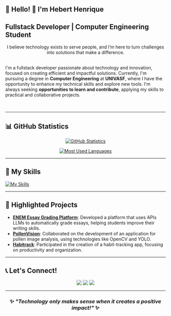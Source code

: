 ## 🚀 Hello! 👋 I'm Hebert Henrique  

**Fullstack Developer | Computer Engineering Student**  
-----------------

<p align="center">I believe technology exists to serve people, and I’m here to turn challenges into solutions that make a difference.<br><br>  

I'm a fullstack developer passionate about technology and innovation, focused on creating efficient and impactful solutions. Currently, I'm pursuing a degree in **Computer Engineering** at **UNIVASF**, where I have the opportunity to enhance my technical skills and explore new tools. I'm always seeking **opportunities to learn and contribute**, applying my skills to practical and collaborative projects.  
</p>&nbsp;  

---
## 📊 GitHub Statistics

<div align="center">

[![GitHub Statistics](https://github-readme-stats.vercel.app/api?username=hebert-code&show_icons=true&theme=dark)](https://github.com/hebert-code)

[![Most Used Languages](https://github-readme-stats.vercel.app/api/top-langs/?username=hebert-code&layout=compact&theme=dark)](https://github.com/hebert-code)

</div>

---

## 🚀 My Skills  

[![My Skills](https://skillicons.dev/icons?i=django,python,swift,figma,html,css,js,ts,react,bootstrap,tailwind,git,c,cpp,postgres,docker,postman,java,opencv)](https://skillicons.dev)  

---

## 💼 Highlighted Projects  

- **[ENEM Essay Grading Platform](https://github.com/Hebert-code/CIEB_Redacao)**: Developed a platform that uses APIs LLMs to automatically grade essays, helping students improve their writing skills.  
- **[PollenVision](https://github.com/Hebert-code/PollenVision)**: Collaborated on the development of an application for pollen image analysis, using technologies like OpenCV and YOLO.  
- **[Habitrack](https://github.com/Hebert-code/habitrack)**: Participated in the creation of a habit-tracking app, focusing on productivity and organization.  

---

## 📞 Let's Connect!  

<div align="center">  
  <a href="https://www.instagram.com/hebert.hb.brito/" target="_blank"><img src="https://img.shields.io/badge/-Instagram-%23E4405F?style=for-the-badge&logo=instagram&logoColor=white" target="_blank"></a>
  <a href="mailto:hebert.hb.brito@gmail.com" target="_blank"><img src="https://img.shields.io/badge/-Gmail-%23333?style=for-the-badge&logo=gmail&logoColor=white" target="_blank"></a>
  <a href="https://www.linkedin.com/in/hebertbrito/" target="_blank"><img src="https://img.shields.io/badge/-LinkedIn-%230077B5?style=for-the-badge&logo=linkedin&logoColor=white" target="_blank"></a>  
</div>  

---

<div align="center">
    <h3>✨ <em>"Technology only makes sense when it creates a positive impact!"</em> ✨</h3>
</div>
